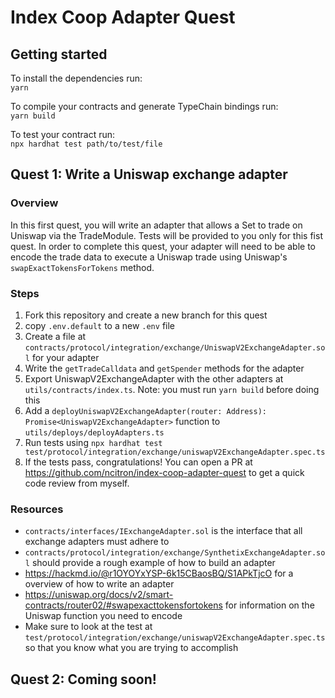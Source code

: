 # Index Coop Adapter Quest

## Getting started
To install the dependencies run:  
`yarn`

To compile your contracts and generate TypeChain bindings run:  
`yarn build`

To test your contract run:  
`npx hardhat test path/to/test/file`

## Quest 1: Write a Uniswap exchange adapter
### Overview
In this first quest, you will write an adapter that allows a Set to trade on Uniswap via the TradeModule. Tests will be provided to you only for this fist quest. In order to complete this quest, your adapter will need to be able to encode the trade data to execute a Uniswap trade using Uniswap's `swapExactTokensForTokens` method.

### Steps
1. Fork this repository and create a new branch for this quest
2. copy `.env.default` to a new `.env` file
3. Create a file at `contracts/protocol/integration/exchange/UniswapV2ExchangeAdapter.sol` for your adapter
4. Write the `getTradeCalldata` and `getSpender` methods for the adapter
5. Export UniswapV2ExchangeAdapter with the other adapters at `utils/contracts/index.ts`. Note: you must run `yarn build` before doing this
6. Add a `deployUniswapV2ExchangeAdapter(router: Address): Promise<UniswapV2ExchangeAdapter>` function to `utils/deploys/deployAdapters.ts`
7. Run tests using `npx hardhat test test/protocol/integration/exchange/uniswapV2ExchangeAdapter.spec.ts`
8. If the tests pass, congratulations! You can open a PR at https://github.com/ncitron/index-coop-adapter-quest to get a quick code review from myself.

### Resources
- `contracts/interfaces/IExchangeAdapter.sol` is the interface that all exchange adapters must adhere to
- `contracts/protocol/integration/exchange/SynthetixExchangeAdapter.sol` should provide a rough example of how to build an adapter
- https://hackmd.io/@r1OYOYxYSP-6k15CBaosBQ/S1APkTjcO for a overview of how to write an adapter
- https://uniswap.org/docs/v2/smart-contracts/router02/#swapexacttokensfortokens for information on the Uniswap function you need to encode
- Make sure to look at the test at `test/protocol/integration/exchange/uniswapV2ExchangeAdapter.spec.ts` so that you know what you are trying to accomplish

## Quest 2: Coming soon!
